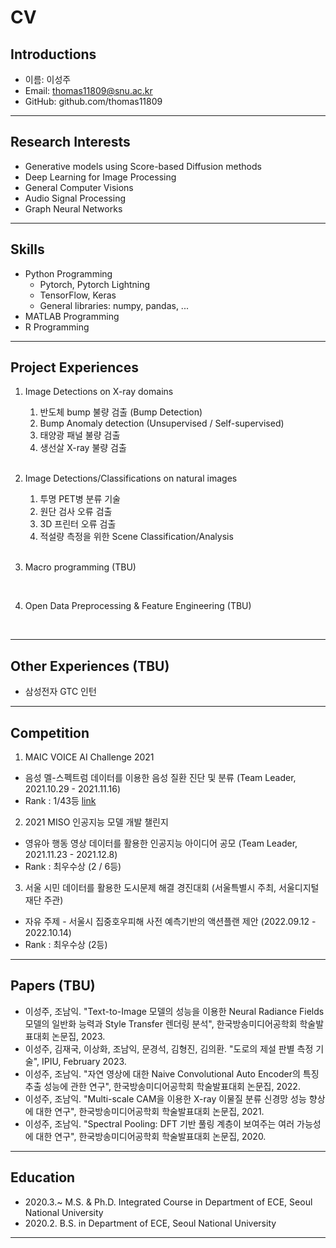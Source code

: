 <!-- Header -->

# CV

## Introductions

- 이름: 이성주
- Email: thomas11809@snu.ac.kr
- GitHub: github.com/thomas11809

---

## Research Interests

- Generative models using Score-based Diffusion methods
- Deep Learning for Image Processing
- General Computer Visions
- Audio Signal Processing
- Graph Neural Networks

---

## Skills

- Python Programming
  - Pytorch, Pytorch Lightning
  - TensorFlow, Keras
  - General libraries: numpy, pandas, ...
- MATLAB Programming
- R Programming

---

## Project Experiences

1. Image Detections on X-ray domains

   1) 반도체 bump 불량 검출 (Bump Detection)
   2) Bump Anomaly detection (Unsupervised / Self-supervised)
   3) 태양광 패널 불량 검출
   4) 생선살 X-ray 불량 검출
     <br/>

2. Image Detections/Classifications on natural images
   1) 투명 PET병 분류 기술
   2) 원단 검사 오류 검출
   3) 3D 프린터 오류 검출
   4) 적설량 측정을 위한 Scene Classification/Analysis
   <br/>

3. Macro programming (TBU)
<br/>

4. Open Data Preprocessing & Feature Engineering (TBU)
<br/>

---

## Other Experiences (TBU)

- 삼성전자 GTC 인턴

---

## Competition

1. MAIC VOICE AI Challenge 2021
  - 음성 멜-스펙트럼 데이터를 이용한 음성 질환 진단 및 분류 (Team Leader, 2021.10.29 - 2021.11.16)
  - Rank : 1/43등
  [link](https://github.com/papari1123/MAIC_VOICE_AI_Challenge_2021)
  
2. 2021 MISO 인공지능 모델 개발 챌린지
  - 영유아 행동 영상 데이터를 활용한 인공지능 아이디어 공모 (Team Leader, 2021.11.23 - 2021.12.8)
  - Rank : 최우수상 (2 / 6등)

3. 서울 시민 데이터를 활용한 도시문제 해결 경진대회 (서울특별시 주최, 서울디지털재단 주관)
  - 자유 주제 - 서울시 집중호우피해 사전 예측기반의 액션플랜 제안 (2022.09.12 - 2022.10.14)
  - Rank : 최우수상 (2등)

---

## Papers (TBU)

- 이성주, 조남익. "Text-to-Image 모델의 성능을 이용한 Neural Radiance Fields 모델의 일반화 능력과 Style Transfer 렌더링 분석", 한국방송미디어공학회 학술발표대회 논문집, 2023.
- 이성주, 김재국, 이상화, 조남익, 문경석, 김형진, 김의환. "도로의 제설 판별 측정 기술", IPIU, February 2023.
- 이성주, 조남익. "자연 영상에 대한 Naive Convolutional Auto Encoder의 특징 추출 성능에 관한 연구", 한국방송미디어공학회 학술발표대회 논문집, 2022.
- 이성주, 조남익. "Multi-scale CAM을 이용한 X-ray 이물질 분류 신경망 성능 향상에 대한 연구", 한국방송미디어공학회 학술발표대회 논문집, 2021.
- 이성주, 조남익. "Spectral Pooling: DFT 기반 풀링 계층이 보여주는 여러 가능성에 대한 연구", 한국방송미디어공학회 학술발표대회 논문집, 2020.



---

## Education

- 2020.3.~ M.S. & Ph.D. Integrated Course in Department of ECE, Seoul National University
- 2020.2. B.S. in Department of ECE, Seoul National University

---
